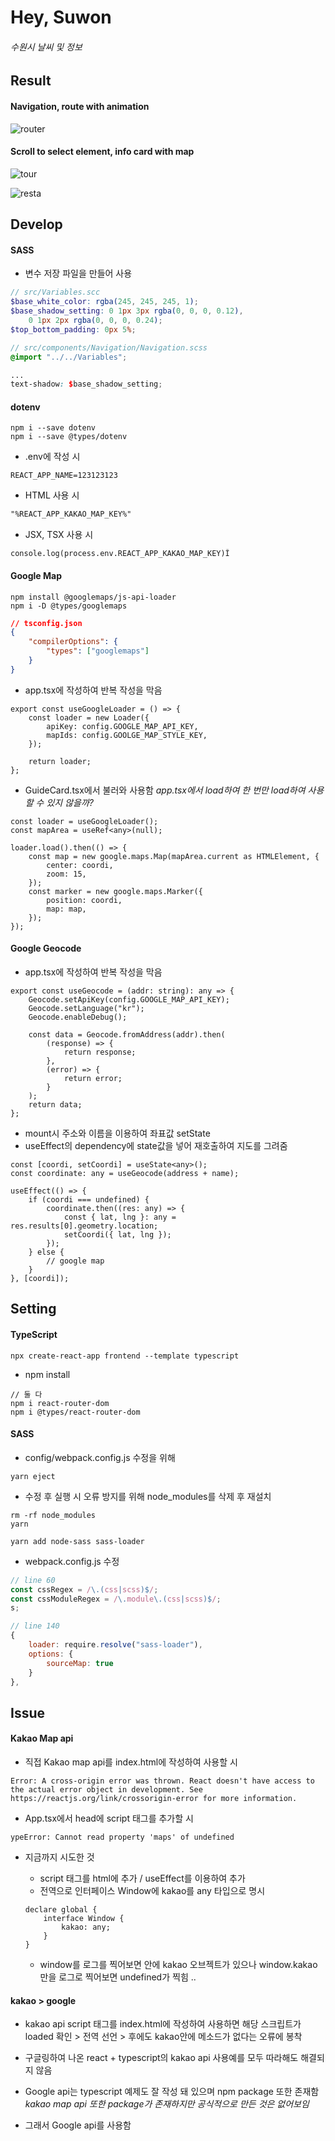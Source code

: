 # Hey, Suwon

###### 수원시 날씨 및 정보

## Result

#### Navigation, route with animation

![router](https://user-images.githubusercontent.com/26461307/103168936-dc0d4800-487a-11eb-9417-fa68f3afbd0d.gif)

#### Scroll to select element, info card with map

![tour](https://user-images.githubusercontent.com/26461307/103168935-dadc1b00-487a-11eb-91c1-a11964371ef5.gif)

![resta](https://user-images.githubusercontent.com/26461307/103168934-d879c100-487a-11eb-8ad6-791d45ba2163.gif)

## Develop

#### SASS

-   변수 저장 파일을 만들어 사용

```scss
// src/Variables.scc
$base_white_color: rgba(245, 245, 245, 1);
$base_shadow_setting: 0 1px 3px rgba(0, 0, 0, 0.12),
    0 1px 2px rgba(0, 0, 0, 0.24);
$top_bottom_padding: 0px 5%;

// src/components/Navigation/Navigation.scss
@import "../../Variables";

...
text-shadow: $base_shadow_setting;
```

#### dotenv

```terminal
npm i --save dotenv
npm i --save @types/dotenv
```

-   .env에 작성 시

```terminal
REACT_APP_NAME=123123123
```

-   HTML 사용 시

```html
"%REACT_APP_KAKAO_MAP_KEY%"
```

-   JSX, TSX 사용 시

```tsx
console.log(process.env.REACT_APP_KAKAO_MAP_KEY)Î
```

#### Google Map

```terminal
npm install @googlemaps/js-api-loader
npm i -D @types/googlemaps
```

```json
// tsconfig.json
{
    "compilerOptions": {
        "types": ["googlemaps"]
    }
}
```

-   app.tsx에 작성하여 반복 작성을 막음

```tsx
export const useGoogleLoader = () => {
    const loader = new Loader({
        apiKey: config.GOOGLE_MAP_API_KEY,
        mapIds: config.GOOLGE_MAP_STYLE_KEY,
    });

    return loader;
};
```

-   GuideCard.tsx에서 불러와 사용함 <i>app.tsx에서 load하여 한 번만 load하여 사용할 수 있지 않을까?</i>

```tsx
const loader = useGoogleLoader();
const mapArea = useRef<any>(null);

loader.load().then(() => {
    const map = new google.maps.Map(mapArea.current as HTMLElement, {
        center: coordi,
        zoom: 15,
    });
    const marker = new google.maps.Marker({
        position: coordi,
        map: map,
    });
});
```

#### Google Geocode

-   app.tsx에 작성하여 반복 작성을 막음

```tsx
export const useGeocode = (addr: string): any => {
    Geocode.setApiKey(config.GOOGLE_MAP_API_KEY);
    Geocode.setLanguage("kr");
    Geocode.enableDebug();

    const data = Geocode.fromAddress(addr).then(
        (response) => {
            return response;
        },
        (error) => {
            return error;
        }
    );
    return data;
};
```

-   mount시 주소와 이름을 이용하여 좌표값 setState
-   useEffect의 dependency에 state값을 넣어 재호출하여 지도를 그려줌

```tsx
const [coordi, setCoordi] = useState<any>();
const coordinate: any = useGeocode(address + name);

useEffect(() => {
    if (coordi === undefined) {
        coordinate.then((res: any) => {
            const { lat, lng }: any = res.results[0].geometry.location;
            setCoordi({ lat, lng });
        });
    } else {
        // google map
    }
}, [coordi]);
```

## Setting

#### TypeScript

```terminal
npx create-react-app frontend --template typescript
```

- npm install

```terminal
// 둘 다
npm i react-router-dom
npm i @types/react-router-dom
```

#### SASS

-   config/webpack.config.js 수정을 위해

```terminal
yarn eject
```

-   수정 후 실행 시 오류 방지를 위해 node_modules를 삭제 후 재설치

```terminal
rm -rf node_modules
yarn
```

```terminal
yarn add node-sass sass-loader
```

-   webpack.config.js 수정

```js
// line 60
const cssRegex = /\.(css|scss)$/;
const cssModuleRegex = /\.module\.(css|scss)$/;
s;
```

```js
// line 140
{
    loader: require.resolve("sass-loader"),
    options: {
        sourceMap: true
    }
},
```

## Issue

#### Kakao Map api

-   직접 Kakao map api를 index.html에 작성하여 사용할 시

```terminal
Error: A cross-origin error was thrown. React doesn't have access to the actual error object in development. See https://reactjs.org/link/crossorigin-error for more information.
```

-   App.tsx에서 head에 script 태그를 추가할 시

```terminal
ypeError: Cannot read property 'maps' of undefined
```

-   지금까지 시도한 것

    -   script 태그를 html에 추가 / useEffect를 이용하여 추가
    -   전역으로 인터페이스 Window에 kakao를 any 타입으로 명시

    ```tsx
    declare global {
        interface Window {
            kakao: any;
        }
    }
    ```

    -   window를 로그를 찍어보면 안에 kakao 오브젝트가 있으나 window.kakao만을 로그로 찍어보면 undefined가 찍힘 ..

#### kakao > google

-   kakao api script 태그를 index.html에 작성하여 사용하면 해당 스크립트가 loaded 확인 > 전역 선언 > 후에도 kakao안에 메소드가 없다는 오류에 봉착

-   구글링하여 나온 react + typescript의 kakao api 사용예를 모두 따라해도 해결되지 않음

-   Google api는 typescript 예제도 잘 작성 돼 있으며 npm package 또한 존재함 <i> kakao map api 또한 package가 존재하지만 공식적으로 만든 것은 없어보임 </i>

-   그래서 Google api를 사용함